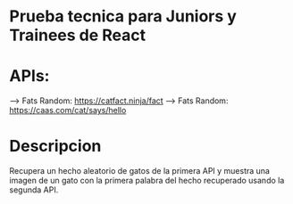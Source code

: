 # Prueba tecnica para Juniors y Trainees de React

# APIs:

--> Fats Random: https://catfact.ninja/fact
--> Fats Random: https://caas.com/cat/says/hello

# Descripcion

Recupera un hecho aleatorio de gatos de la primera API y muestra una imagen de un gato con la primera palabra del hecho recuperado usando la segunda API.
